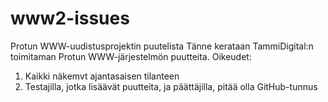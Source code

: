 # www2-issues
Protun WWW-uudistusprojektin puutelista 
Tänne kerataan TammiDigital:n toimitaman Protun WWW-järjestelmön puutteita.
Oikeudet: 
1. Kaikki näkemvt ajantasaisen tilanteen
2. Testajilla, jotka lisäävät puutteita, ja päättäjilla, pitää olla GitHub-tunnus
